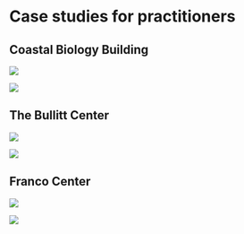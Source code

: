 # Case studies for practitioners

## Coastal Biology Building

![](<../.gitbook/assets/0 (29).png>)



![](<../.gitbook/assets/1 (21).png>)



## The Bullitt Center

![](<../.gitbook/assets/2 (13).png>)



![](<../.gitbook/assets/3 (11).png>)



## Franco Center

![](<../.gitbook/assets/4 (9).png>)



![](<../.gitbook/assets/5 (4).png>)
